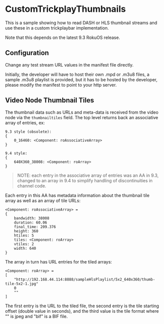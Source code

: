 # CustomTrickplayThumbnails

This is a sample showing how to read DASH or HLS thumbnail streams and use these in a custom trickplaybar implementation.

Note that this depends on the latest 9.3 RokuOS release.

## Configuration

Change any test stream URL values in the manifest file directly.

Initially, the developer will have to host their own .mpd or .m3u8 files, a sample .m3u8 playlist is provided,
but it has to be hosted by the developer, please modify the manifest to point to your http server.

## Video Node Thumbnail Tiles

The thumbnail data such as URLs and meta-data is received from the video node via the `thumbnailtiles` field. The top level returns back an associative array of entries, ex:

``` code
9.3 style (obsolete):
{
    0_16460: <Component: roAssociativeArray>
}

9.4 style:
{
    640X360_38008: <Component: roArray>
}
```

> NOTE: each entry in the associative array of entries was an AA in 9.3, changed to an array in 9.4 to simplify handling of discontinuities in channel code.

Each entry in this AA has metadata information about the thumbnail tile array as well as an array of tile URLs:

``` code
<Component: roAssociativeArray> =
{
    bandwidth: 38008
    duration: 60.06
    final_time: 209.376
    height: 360
    htiles: 5
    tiles: <Component: roArray>
    vtiles: 2
    width: 640
}
```

The array in turn has URL entries for the tiled arrays:

``` code
<Component: roArray> =
[
    "http://192.168.44.114:8888/sampleHlsPlaylist/5x2_640x360/thumb-tile-5x2-1.jpg"
    0
    ""
]

```

The first entry is the URL to the tiled file, the second entry is the tile starting offset (double value in seconds), and the third value is the tile format where "" is jpeg and "bif" is a BIF file.
